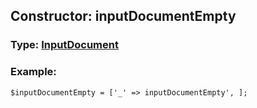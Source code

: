 ## Constructor: inputDocumentEmpty  



### Type: [InputDocument](../types/InputDocument.md)

### Example:


```
$inputDocumentEmpty = ['_' => inputDocumentEmpty', ];
```